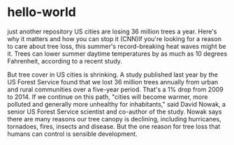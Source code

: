 # hello-world
just another repository
US cities are losing 36 million trees a year. Here's why it matters and how you can stop it
(CNN)If you're looking for a reason to care about tree loss, this summer's record-breaking heat waves might be it. Trees can lower summer daytime temperatures by as much as 10 degrees Fahrenheit, according to a recent study.

But tree cover in US cities is shrinking. A study published last year by the US Forest Service found that we lost 36 million trees annually from urban and rural communities over a five-year period. That's a 1% drop from 2009 to 2014.
If we continue on this path, "cities will become warmer, more polluted and generally more unhealthy for inhabitants," said David Nowak, a senior US Forest Service scientist and co-author of the study.
Nowak says there are many reasons our tree canopy is declining, including hurricanes, tornadoes, fires, insects and disease. But the one reason for tree loss that humans can control is sensible development.
